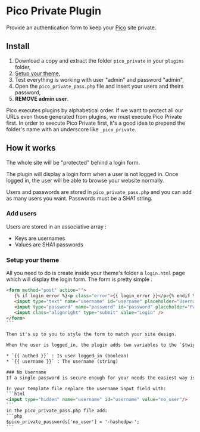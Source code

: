 # Pico Private Plugin

Provide an authentication form to keep your [Pico](http://pico.dev7studios.com/) site private.

## Install

1. Download a copy and extract the folder `pico_private` in your `plugins` folder,
2. [Setup your theme](#setup-your-theme),
3. Test everything is working with user "admin" and password "admin",
4. Open the `pico_private_pass.php` file and insert your users and theirs password,
5. **REMOVE admin user**.

Pico executes plugins by alphabetical order. If we want to protect all our URLs even those generated from plugins, we must execute Pico Private first.
In order to execute Pico Private first, it's a good idea to prepend the folder's name with an underscore like `_pico_private`.

## How it works

The whole site will be "protected" behind a login form.

The plugin will display a login form when a user is not logged in.
Once logged in, the user will be able to browse your website normally.

Users and passwords are stored in `pico_private_pass.php` and you can add as many users you want.
Passwords must be a SHA1 string.

### Add users

Users are stored in an associative array : 

* Keys are usernames
* Values are SHA1 passwords

### Setup your theme

All you need to do is create inside your theme's folder a `login.html` page which will display the login form. The form is pretty simple : 

````html
<form method="post" action="">
   {% if login_error %}<p class="error">{{ login_error }}</p>{% endif %}
   <input type="text" name="username" id="username" placeholder="Username" value="{{ username }}"/>
   <input type="password" name="password" id="password" placeholder="Password"/>
   <input class="alignright" type="submit" value="Login" />
</form>
```

Then it's up to you to style the form to match your site design.

When the user is logged_in, the plugin adds two variables to the `$twig_vars`, that you can use in your theme : 

* `{{ authed }}` : Is user logged_in (boolean)
* `{{ username }}` : The username (string)

### No Username
If a single password is secure enough for your needs the easiest way is to change those two lines:

In your template file replace the username input field with:
```html
<input type="hidden" name="username" id="username" value="no_user"/>
```
in the pico_private_pass.php file add:
```php
$pico_private_passwords['no_user'] = '-hashedpw-';
```

